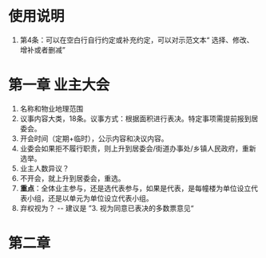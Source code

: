 # 使用说明
1. 第4条：可以在空白行自行约定或补充约定，可以对示范文本“ 选择、修改、增补或者删减”

# 第一章 业主大会
1. 名称和物业地理范围
2. 议事内容大类，18条。议事方式：根据面积进行表决。特定事项需提前报到居委会。
3. 开会时间（定期+临时），公示内容和决议内容。
4. 业委会如果拒不履行职责，则上升到居委会/街道办事处/乡镇人民政府，重新选举。
5. 业主人数异议？
6. 不开会，就上升到居委会，重选。
7. **重点**：全体业主参与，还是选代表参与，如果是代表，是每幢楼为单位设立代表小组，还是以单元为单位设立代表小组。
8. 弃权视为？  -- 建议是 ”3. 视为同意已表决的多数票意见“

# 第二章 